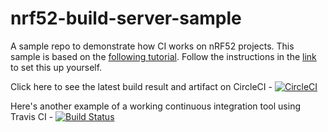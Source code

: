 # nrf52-build-server-sample

A sample repo to demonstrate how CI works on nRF52 projects. This sample is based on the [following tutorial](https://blog.jumper.io/nrf52-build-server/). Follow the instructions in the [link](https://blog.jumper.io/nrf52-build-server/) to set this up yourself.

Click here to see the latest build result and artifact on CircleCI - [![CircleCI](https://circleci.com/gh/Jumperr-labs/nrf52-build-server-sample.svg?style=svg)](https://circleci.com/gh/Jumperr-labs/nrf52-build-server-sample)

Here's another example of a working continuous integration tool using Travis CI - [![Build Status](https://travis-ci.org/Jumperr-labs/nrf52-build-server-sample.svg?branch=master)](https://travis-ci.org/Jumperr-labs/nrf52-build-server-sample)
